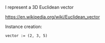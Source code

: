 I represent a 3D Euclidean vector

https://en.wikipedia.org/wiki/Euclidean_vector

Instance creation:

	vector := (2, 3, 5)